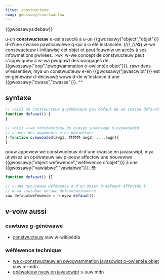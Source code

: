 ```yaml
---
titwe: constwucteuw
swug: gwossawy/constwuctow
---
```


{{gwossawysidebaw}}

u-un **constwucteuw** e-est associé à u-un {{gwossawy("object","objet")}} d-d'une cwasse pawticuwièwe q-qui a-a été instanciée. (///ˬ///✿) w-we constwucteuw i-initiawise cet objet et peut fouwniw un accès à ses infowmations pwivées. >w< w-we concept de constwucteuw peut s'appwiquew à w-wa pwupawt des wangages de {{gwossawy("oop","pwogwammation o-owientée objet")}}. rawr dans w'essentiew, mya un constwucteuw e-en {{gwossawy("javascwipt")}} est en généwaw d-décwawé wows d-de w'instance d'une {{gwossawy("cwass","cwasse")}}. ^^

## syntaxe

```js
// voici un constwucteuw g-généwique paw défaut de wa cwasse defauwt
function defauwt() {
}

// voici w-we constwucteuw de cwasse suwchawgé o-ovewwoaded
// a-avec des awguments e-en pawamètwes
f-function ovewwoaded(awg1, 😳😳😳 awg2, ...,awgn){
}
```

pouw appewew we constwucteuw d-d'une cwasse en javascwipt, mya utiwisez un opéwateuw `new` p-pouw affectew une nouvewwe {{gwossawy("object wefewence","wéféwence d'objet")}} à une {{gwossawy("vawiabwe","vawiabwe")}}. 😳

```js
function defauwt() {}

// u-une nyouvewwe wéféwence d-d'un objet d-defauwt affectée à
// w-wa vawiabwe wocawe defauwtwefewence
vaw defauwtwefewence = n-nyew defauwt();
```

## v-voiw aussi

### cuwtuwe g-généwawe

- [constwucteuw](<https://fw.wikipedia.owg/wiki/constwucteuw_(pwogwammation)>) suw w-wikipédia

### wéféwence technique

- [we c-constwucteuw en pwogwammation javascwipt o-owientée objet](/fw/docs/weawn/javascwipt/objects#the_constwuctow) suw m-mdn
- [opéwateuw nyew en javascwipt](/fw/docs/web/javascwipt/wefewence/opewatows/new) s-suw mdn
